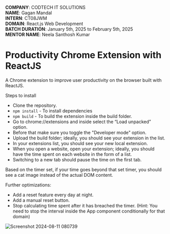 **COMPANY**: CODTECH IT SOLUTIONS<br>
**NAME**: Gagan Mandal<br>
**INTERN**: CT08JWM<br>
**DOMAIN**: React.js Web Development<br>
**BATCH DURATION**: January 5th, 2025 to February 5th, 2025<br>
**MENTOR NAME**: Neela Santhosh Kumar<br>


# Productivity Chrome Extension with ReactJS

A Chrome extension to improve user productivity on the browser built with ReactJS.

Steps to install

- Clone the repository.
- `npm install`  - To install dependencies
- `npm build`  - To build the extension inside the build folder.
- Go to chrome://extensions and inside select the “Load unpacked” option.
- Before that make sure you toggle the "Developer mode" option.
- Upload the build folder; ideally, you should see your extension in the list.
- In your extensions list, you should see your new local extension.
- When you open a website, open your extension; ideally, you should have the time spent on each website in the form of a list.
- Switching to a new tab should pause the time on the first tab.

Based on the timer set, if your time goes beyond that set timer, you should see a cat image instead of the actual DOM content. 

Further optimizations:
- Add a reset feature every day at night.
- Add a manual reset button.
- Stop calculating time spent after it has breached the timer. (Hint: You need to stop the interval inside the App component conditionally for that domain)
  
![Screenshot 2024-08-11 080739](https://github.com/user-attachments/assets/05af51dc-ca96-4c55-82db-2fad1b8f13a0)

  
